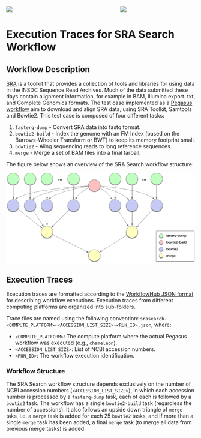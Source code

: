<img src="https://workflowhub.org/assets/images/logo-horizontal.png" width="300" />
<img src="https://pegasus.isi.edu/wordpress/wp-content/uploads/2015/12/logo-dark.png" width=200 style="float: right" />

# Execution Traces for SRA Search Workflow

## Workflow Description

[SRA](https://www.ncbi.nlm.nih.gov/sra/) is a toolkit that provides a collection
of tools and libraries for using data in the INSDC Sequence Read Archives. Much
of the data submitted these days contain alignment information, for example in
BAM, Illumina export. txt, and Complete Genomics formats. The test case
implemented as a
[Pegasus workflow](https://github.com/pegasus-isi/sra-search-pegasus-workflow)
aim to download and align SRA data, using SRA Toolkit, Samtools and Bowtie2.
This test case is composed of four different tasks:

  1. `fasterq-dump` - Convert SRA data into fastq format.
  2. `bowtie2-build` - Index the genome with an FM Index (based on the
     Burrows-Wheeler Transform or BWT) to keep its memory footprint small.
  3. `bowtie2` - Aling sequencing reads to long reference sequences.
  4. `merge` - Merge a set of BAM files into a final tarball.

The figure below shows an overview of the SRA Search workflow structure:

<img src="docs/images/srasearch.png?raw=true" width="600">

## Execution Traces

Execution traces are formatted according to the
[WorkflowHub JSON format](https://github.com/workflowhub/workflow-schema) for
describing workflow executions. Execution traces from different computing
platforms are organized into sub-folders.

Trace files are named using the following convention:
`srasearch-<COMPUTE_PLATFORM>-<ACCESSION_LIST_SIZE>-<RUN_ID>.json`, where:

- `<COMPUTE_PLATFORM>`: The compute platform where the actual Pegasus workflow
  was executed (e.g., `chameleon`).
- `<ACCESSION_LIST_SIZE>`: List of NCBI accession numbers.
- `<RUN_ID>`: The workflow execution identification.

### Workflow Structure

The SRA Search workflow structure depends exclusively on the number of NCBI
accession numbers (`<ACCESSION_LIST_SIZE>`), in which each accession number
is processed by a `fasterq-dump` task, each of each is followed by a `bowtie2`
task. The workflow has a single `bowtie2-build` task (regardless the number
of accessions). It also follows an upside down triangle of `merge` taks, i.e.
a `merge` task is added for each 25 `bowtie2` tasks, and if more than a single
`merge` task has been added, a final `merge` task (to merge all data from
previous merge tasks) is added.
